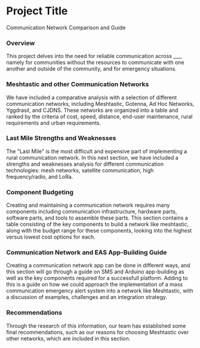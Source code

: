 # **Project Title**
Communication Network Comparison and Guide

### Overview
This project delves into the need for reliable communication across ___, namely for communities without the resources to communicate with one another and outside of the community, and for emergency situations.
### Meshtastic and other Communication Networks
We have included a comparative analysis with a selection of different communication networks, including Meshtastic, Gotenna, Ad Hoc Networks, Yggdrasil, and CJDNS. These networks are organized into a table and ranked by the criteria of cost, speed, distance, end-user maintenance, rural requirements and urban requirements.
### Last Mile Strengths and Weaknesses
The "Last Mile" is the most difficult and expensive part of implementing a rural communication network. In this next section, we have included a strengths and weaknesses analysis for different communication technologies: mesh networks, satellite communication, high frequency/radio, and LoRa.
### Component Budgeting
Creating and maintaining a communication network requires many components including communication infrastructure, hardware parts, software parts, and tools to assemble these parts. This section contains a table consisting of the key components to build a network like meshtastic, along with the budget range for these components, looking into the highest versus lowest cost options for each.
### Communication Network and EAS App-Building Guide
Creating a communication network app can be done in different ways, and this section will go through a guide on SMS and Arduino app-building as well as the key components required for a successfull platform. Adding to this is a guide on how we could approach the implementation of a mass communication emergency alert system into a network like Meshtastic, with a discussion of examples, challenges and an integration strategy. 
### Recommendations
Through the research of this information, our team has established some final recommendations, such as our reasons for choosing Meshtastic over other networks, which are included in this section.
